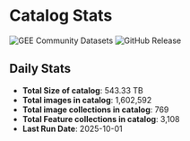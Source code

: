 # Catalog Stats

![GEE Community Datasets](https://img.shields.io/endpoint?url=https://gist.githubusercontent.com/samapriya/34bc0c1280d475d3a69e3b60a706226e/raw/community.json)
![GitHub Release](https://img.shields.io/github/v/release/samapriya/awesome-gee-community-datasets)

## Daily Stats

<!-- START_MARKER -->
* **Total Size of catalog**: 543.33 TB
* **Total images in catalog**: 1,602,592
* **Total image collections in catalog**: 769
* **Total Feature collections in catalog**: 3,108
* **Last Run Date**: 2025-10-01
<!-- END_MARKER -->
